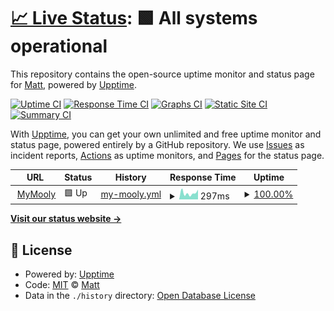 # [📈 Live Status](https://m-a-t-t.github.io/upptime): <!--live status--> **🟩 All systems operational**

This repository contains the open-source uptime monitor and status page for [Matt](https://m-a-t-t.github.io/upptime), powered by [Upptime](https://github.com/upptime/upptime).

[![Uptime CI](https://github.com/m-a-t-t/upptime/workflows/Uptime%20CI/badge.svg)](https://github.com/m-a-t-t/upptime/actions?query=workflow%3A%22Uptime+CI%22)
[![Response Time CI](https://github.com/m-a-t-t/upptime/workflows/Response%20Time%20CI/badge.svg)](https://github.com/m-a-t-t/upptime/actions?query=workflow%3A%22Response+Time+CI%22)
[![Graphs CI](https://github.com/m-a-t-t/upptime/workflows/Graphs%20CI/badge.svg)](https://github.com/m-a-t-t/upptime/actions?query=workflow%3A%22Graphs+CI%22)
[![Static Site CI](https://github.com/m-a-t-t/upptime/workflows/Static%20Site%20CI/badge.svg)](https://github.com/m-a-t-t/upptime/actions?query=workflow%3A%22Static+Site+CI%22)
[![Summary CI](https://github.com/m-a-t-t/upptime/workflows/Summary%20CI/badge.svg)](https://github.com/m-a-t-t/upptime/actions?query=workflow%3A%22Summary+CI%22)

With [Upptime](https://upptime.js.org), you can get your own unlimited and free uptime monitor and status page, powered entirely by a GitHub repository. We use [Issues](https://github.com/m-a-t-t/upptime/issues) as incident reports, [Actions](https://github.com/m-a-t-t/upptime/actions) as uptime monitors, and [Pages](https://m-a-t-t.github.io/upptime) for the status page.

<!--start: status pages-->
<!-- This summary is generated by Upptime (https://github.com/upptime/upptime) -->
<!-- Do not edit this manually, your changes will be overwritten -->
<!-- prettier-ignore -->
| URL | Status | History | Response Time | Uptime |
| --- | ------ | ------- | ------------- | ------ |
| <img alt="" src="https://icons.duckduckgo.com/ip3/mymooly.com.ico" height="13"> [MyMooly](https://mymooly.com) | 🟩 Up | [my-mooly.yml](https://github.com/m-a-t-t/upptime/commits/HEAD/history/my-mooly.yml) | <details><summary><img alt="Response time graph" src="./graphs/my-mooly/response-time-week.png" height="20"> 297ms</summary><br><a href="https://m-a-t-t.github.io/upptime/history/my-mooly"><img alt="Response time 265" src="https://img.shields.io/endpoint?url=https%3A%2F%2Fraw.githubusercontent.com%2Fm-a-t-t%2Fupptime%2FHEAD%2Fapi%2Fmy-mooly%2Fresponse-time.json"></a><br><a href="https://m-a-t-t.github.io/upptime/history/my-mooly"><img alt="24-hour response time 458" src="https://img.shields.io/endpoint?url=https%3A%2F%2Fraw.githubusercontent.com%2Fm-a-t-t%2Fupptime%2FHEAD%2Fapi%2Fmy-mooly%2Fresponse-time-day.json"></a><br><a href="https://m-a-t-t.github.io/upptime/history/my-mooly"><img alt="7-day response time 297" src="https://img.shields.io/endpoint?url=https%3A%2F%2Fraw.githubusercontent.com%2Fm-a-t-t%2Fupptime%2FHEAD%2Fapi%2Fmy-mooly%2Fresponse-time-week.json"></a><br><a href="https://m-a-t-t.github.io/upptime/history/my-mooly"><img alt="30-day response time 265" src="https://img.shields.io/endpoint?url=https%3A%2F%2Fraw.githubusercontent.com%2Fm-a-t-t%2Fupptime%2FHEAD%2Fapi%2Fmy-mooly%2Fresponse-time-month.json"></a><br><a href="https://m-a-t-t.github.io/upptime/history/my-mooly"><img alt="1-year response time 265" src="https://img.shields.io/endpoint?url=https%3A%2F%2Fraw.githubusercontent.com%2Fm-a-t-t%2Fupptime%2FHEAD%2Fapi%2Fmy-mooly%2Fresponse-time-year.json"></a></details> | <details><summary><a href="https://m-a-t-t.github.io/upptime/history/my-mooly">100.00%</a></summary><a href="https://m-a-t-t.github.io/upptime/history/my-mooly"><img alt="All-time uptime 100.00%" src="https://img.shields.io/endpoint?url=https%3A%2F%2Fraw.githubusercontent.com%2Fm-a-t-t%2Fupptime%2FHEAD%2Fapi%2Fmy-mooly%2Fuptime.json"></a><br><a href="https://m-a-t-t.github.io/upptime/history/my-mooly"><img alt="24-hour uptime 100.00%" src="https://img.shields.io/endpoint?url=https%3A%2F%2Fraw.githubusercontent.com%2Fm-a-t-t%2Fupptime%2FHEAD%2Fapi%2Fmy-mooly%2Fuptime-day.json"></a><br><a href="https://m-a-t-t.github.io/upptime/history/my-mooly"><img alt="7-day uptime 100.00%" src="https://img.shields.io/endpoint?url=https%3A%2F%2Fraw.githubusercontent.com%2Fm-a-t-t%2Fupptime%2FHEAD%2Fapi%2Fmy-mooly%2Fuptime-week.json"></a><br><a href="https://m-a-t-t.github.io/upptime/history/my-mooly"><img alt="30-day uptime 100.00%" src="https://img.shields.io/endpoint?url=https%3A%2F%2Fraw.githubusercontent.com%2Fm-a-t-t%2Fupptime%2FHEAD%2Fapi%2Fmy-mooly%2Fuptime-month.json"></a><br><a href="https://m-a-t-t.github.io/upptime/history/my-mooly"><img alt="1-year uptime 100.00%" src="https://img.shields.io/endpoint?url=https%3A%2F%2Fraw.githubusercontent.com%2Fm-a-t-t%2Fupptime%2FHEAD%2Fapi%2Fmy-mooly%2Fuptime-year.json"></a></details>

<!--end: status pages-->

[**Visit our status website →**](https://m-a-t-t.github.io/upptime)

## 📄 License

- Powered by: [Upptime](https://github.com/upptime/upptime)
- Code: [MIT](./LICENSE) © [Matt](https://m-a-t-t.github.io/upptime)
- Data in the `./history` directory: [Open Database License](https://opendatacommons.org/licenses/odbl/1-0/)
